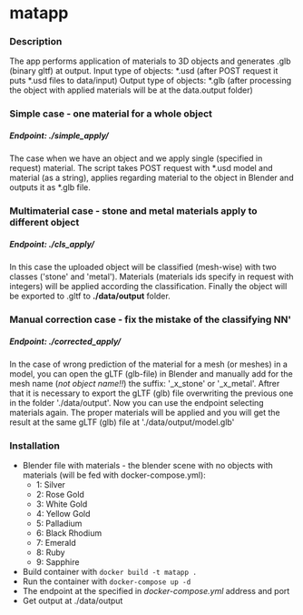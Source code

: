 # matapp

### Description
The app performs application of materials to 3D objects and generates .glb (binary gltf) at output.
Input type of objects: *.usd (after POST request it puts *.usd files to data/input)
Output type of objects: *.glb (after processing the object with applied materials will be at the data.output folder)

### Simple case - one material for a whole object
##### Endpoint: ./simple_apply/
The case when we have an object and we apply single (specified in request) material.
The script takes POST request with *.usd model and material (as a string), applies regarding material to the object in Blender and outputs it as *.glb file. 

### Multimaterial case - stone and metal materials apply to different object
##### Endpoint: ./cls_apply/
In this case the uploaded object will be classified (mesh-wise) with two classes ('stone' and 'metal'). Materials (materials ids specify in request with integers) will be applied according the classification.
Finally the object will be exported to .gltf to **./data/output** folder.

### Manual correction case - fix the mistake of the classifying NN'
##### Endpoint: ./corrected_apply/
In the case of wrong prediction of the material for a mesh (or meshes) in a model, you can open the gLTF (glb-file) in Blender
and manually add for the mesh name (*not object name!!*) the suffix: '_x_stone' or '_x_metal'. Aftrer that it is necessary 
to export the gLTF (glb) file overwriting the previous one in the folder './data/output'.
Now you can use the endpoint selecting materials again. The proper materials will be applied and you will get the result 
at the same gLTF (glb) file at './data/output/model.glb'

### Installation
* Blender file with materials - the blender scene with no objects with materials (will be fed with docker-compose.yml):
  * 1: Silver
  * 2: Rose Gold
  * 3: White Gold
  * 4: Yellow Gold
  * 5: Palladium
  * 6: Black Rhodium
  * 7: Emerald
  * 8: Ruby
  * 9: Sapphire
* Build container with ```docker build -t matapp .```
* Run the container with ```docker-compose up -d```
* The endpoint at the specified in *docker-compose.yml* address and port
* Get output at ./data/output